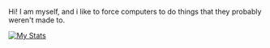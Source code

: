 Hi! I am myself, and i like to force computers to do things that they probably weren't made to.

[![My Stats](https://github-readme-stats.vercel.app/api?username=IsaacPar&theme=algolia)](https://github.com/anuraghazra/github-readme-stats)
